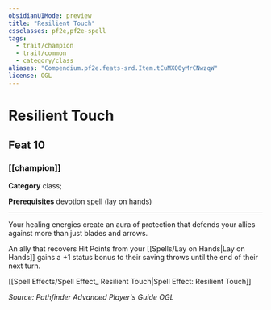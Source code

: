 ```yaml
---
obsidianUIMode: preview
title: "Resilient Touch"
cssclasses: pf2e,pf2e-spell
tags:
  - trait/champion
  - trait/common
  - category/class
aliases: "Compendium.pf2e.feats-srd.Item.tCuMXQ0yMrCNwzqW"
license: OGL
---
```

# Resilient Touch
## Feat 10
### [[champion]]

**Category** class; 



**Prerequisites** devotion spell (lay on hands)
* * *
Your healing energies create an aura of protection that defends your allies against more than just blades and arrows.

An ally that recovers Hit Points from your [[Spells/Lay on Hands|Lay on Hands]] gains a +1 status bonus to their saving throws until the end of their next turn.

[[Spell Effects/Spell Effect_ Resilient Touch|Spell Effect: Resilient Touch]]

*Source: Pathfinder Advanced Player's Guide*
*OGL*